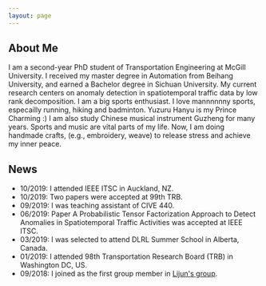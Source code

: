 ```yaml
---
layout: page
---
```


## About Me

I am a second-year PhD student of Transportation Engineering at McGill University. I received my master degree in Automation from Beihang University, and earned a Bachelor degree in Sichuan University. My current research centers on anomaly detection in spatiotemporal traffic data by low rank decomposition.
I am a big sports enthusiast. I love mannnnnny sports, especailly running, hiking and badminton. Yuzuru Hanyu is my Prince Charming :) I am also study Chinese musical instrument Guzheng for many years. Sports and music are vital parts of my life.
Now, I am doing handmade crafts, (e.g., embroidery, weave) to release stress and achieve my inner peace.

## News

- 10/2019: I attended IEEE ITSC in Auckland, NZ.
- 10/2019: Two papers were accepted at 99th TRB.
- 09/2019: I was teaching assistant of CIVE 440.
- 06/2019: Paper A Probabilistic Tensor Factorization Approach to Detect Anomalies in Spatiotemporal Traffic Activities was accepted at IEEE ITSC.
- 03/2019: I was selected to attend DLRL Summer School in Alberta, Canada.
- 01/2019: I attended 98th Transportation Research Board (TRB) in Washington DC, US.
- 09/2018: I joined as the first group member in [Lijun's group](https://lijunsun.github.io/). 
